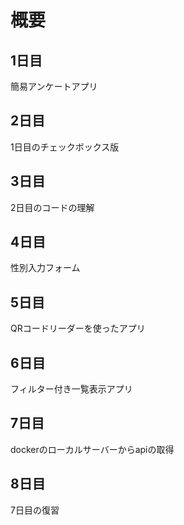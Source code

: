 # 概要
## 1日目
簡易アンケートアプリ

## 2日目
1日目のチェックボックス版

## 3日目
2日目のコードの理解

## 4日目
性別入力フォーム

## 5日目
QRコードリーダーを使ったアプリ

## 6日目
フィルター付き一覧表示アプリ

## 7日目
dockerのローカルサーバーからapiの取得

## 8日目
7日目の復習
